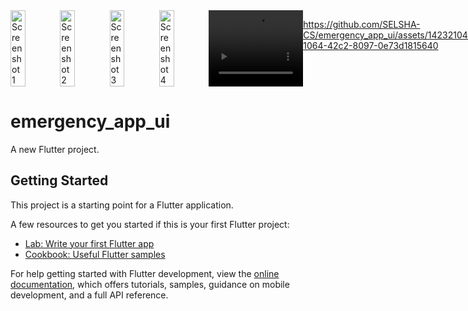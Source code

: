 <div style="display:flex; justify-content:space-between;">
    <img src="https://github.com/SELSHA-CS/emergency_app_ui/assets/142321043/4ad51fe6-7316-48aa-996d-390e306ab2cf" alt="Screenshot 1" width="30%">
    <img src="https://github.com/SELSHA-CS/emergency_app_ui/assets/142321043/c86b8021-1ab3-486b-a895-1019e93e91d5" alt="Screenshot 2" width="30%">
    <img src="https://github.com/SELSHA-CS/emergency_app_ui/assets/142321043/a2aa1ac5-afaf-4d1a-899d-931ffe3a0891" alt="Screenshot 3" width="30%">
    <img src="https://github.com/SELSHA-CS/emergency_app_ui/assets/142321043/aa219035-be30-4076-9111-e454412afca5" alt="Screenshot 4" width="30%">
    <video width="30%">
        <source src="https://github.com/SELSHA-CS/emergency_app_ui/assets/142321043/c24cedd2-1064-42c2-8097-0e73d1815640" type="video/mp4">
    </video> 
    
https://github.com/SELSHA-CS/emergency_app_ui/assets/142321043/c24cedd2-1064-42c2-8097-0e73d1815640


</div>

# emergency_app_ui

A new Flutter project.

## Getting Started

This project is a starting point for a Flutter application.

A few resources to get you started if this is your first Flutter project:

- [Lab: Write your first Flutter app](https://docs.flutter.dev/get-started/codelab)
- [Cookbook: Useful Flutter samples](https://docs.flutter.dev/cookbook)

For help getting started with Flutter development, view the
[online documentation](https://docs.flutter.dev/), which offers tutorials,
samples, guidance on mobile development, and a full API reference.

